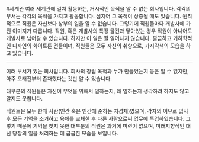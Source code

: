 #세계관
여러 세계관에 걸쳐 활동하는, 거시적인 목적을 알 수 없는 회사입니다.
각각의 부서는 각각의 목적을 가지고 활동합니다. 심지어 그 목적이 상충될 때도 있습니다.
원칙적으로 직원은 자신보다 상부의 일을 알 수 없습니다. 그렇기에 직원들마다 개발사에 가진 이미지가 다릅니다.
직원, 혹은 개발사의 특정 물건과 닿아있는 경우 직원이 아니어도 개발사로 넘어갈 수 있습니다. 하지만 이 일은 잘 일어나지 않습니다.
깔끔하고 기하학적인 디자인의 화이트톤 건물이며, 직원들은 모두 자신의 취향으로, 가지각색의 모습을 하고 있습니다.

---
여러 부서가 있는 회사입니다. 회사의 창립 목적과 누가 만들었는지 등은 알 수 없지만, 아주 오래전부터 존재했다는 것만 알 수 있습니다.

대부분의 직원들은 자신이 무엇을 위해서 일하는지, 왜 일하는지 생각하려 하지도 않고 알지도 못합니다.

직원들은 모두 한때 사람(인간 혹은 인간에 준하는 지성체)였으며, 각자의 이유로 입사 후 모든 기억을 소거하고 육체를 교체한 후 다른 사람으로써 업무에 투입하였습니다.
그렇기 때문에 기억을 찾지 못한 대부분의 직원은 과거에 미련이 없으며, 미래지향적인 대신 당장의 일을 처리하는 데 급급한 모습을 보입니다.